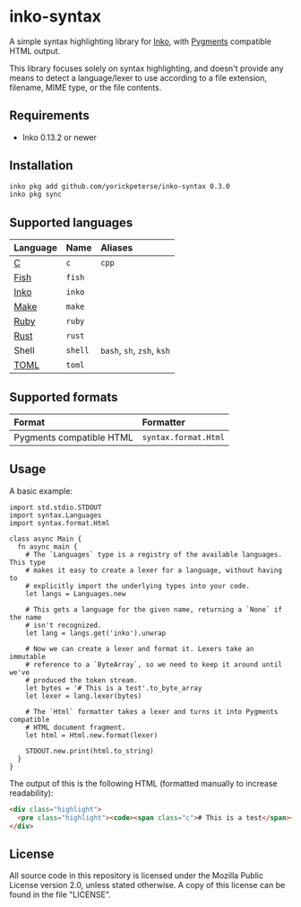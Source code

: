 # inko-syntax

A simple syntax highlighting library for [Inko](https://inko-lang.org), with
[Pygments](https://pygments.org/) compatible HTML output.

This library focuses solely on syntax highlighting, and doesn't provide any
means to detect a language/lexer to use according to a file extension, filename,
MIME type, or the file contents.

## Requirements

- Inko 0.13.2 or newer

## Installation

```bash
inko pkg add github.com/yorickpeterse/inko-syntax 0.3.0
inko pkg sync
```

## Supported languages

| Language                                      | Name      | Aliases
|:----------------------------------------------|:----------|:-------
| [C](https://www.open-std.org/jtc1/sc22/wg14/) | `c`       | `cpp`
| [Fish](https://fishshell.com/)                | `fish`    |
| [Inko](https://inko-lang.org/)                | `inko`    |
| [Make](https://www.gnu.org/software/make/)    | `make`    |
| [Ruby](https://www.ruby-lang.org/en/)         | `ruby`    |
| [Rust](https://www.rust-lang.org/)            | `rust`    |
| Shell                                         | `shell`   | `bash`, `sh`, `zsh`, `ksh`
| [TOML](https://toml.io/)                      | `toml`    |

## Supported formats

| Format                   | Formatter
|:-------------------------|:--------------------
| Pygments compatible HTML | `syntax.format.Html`

## Usage

A basic example:

```inko
import std.stdio.STDOUT
import syntax.Languages
import syntax.format.Html

class async Main {
  fn async main {
    # The `Languages` type is a registry of the available languages. This type
    # makes it easy to create a lexer for a language, without having to
    # explicitly import the underlying types into your code.
    let langs = Languages.new

    # This gets a language for the given name, returning a `None` if the name
    # isn't recognized.
    let lang = langs.get('inko').unwrap

    # Now we can create a lexer and format it. Lexers take an immutable
    # reference to a `ByteArray`, so we need to keep it around until we've
    # produced the token stream.
    let bytes = '# This is a test'.to_byte_array
    let lexer = lang.lexer(bytes)

    # The `Html` formatter takes a lexer and turns it into Pygments compatible
    # HTML document fragment.
    let html = Html.new.format(lexer)

    STDOUT.new.print(html.to_string)
  }
}
```

The output of this is the following HTML (formatted manually to increase
readability):

```html
<div class="highlight">
  <pre class="highlight"><code><span class="c"># This is a test</span></code></pre>
</div>
```

## License

All source code in this repository is licensed under the Mozilla Public License
version 2.0, unless stated otherwise. A copy of this license can be found in the
file "LICENSE".
